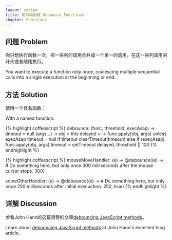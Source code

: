 ```yaml
---
layout: recipe
title: 反抖动函数 Debounce Functions
chapter: Functions
---
```

## 问题 Problem

你只想执行函数一次，把一系列的调用合并成一个单一的调用，在这一些列调用的开头或者结尾执行。

You want to execute a function only once, coalescing multiple sequential calls into a single execution at the beginning or end.

## 方法 Solution

使用一个具名函数：

With a named function:

{% highlight coffeescript %}
debounce: (func, threshold, execAsap) ->
  timeout = null
  (args...) ->
    obj = this
    delayed = ->
      func.apply(obj, args) unless execAsap
      timeout = null
    if timeout
      clearTimeout(timeout)
    else if (execAsap)
      func.apply(obj, args)
    timeout = setTimeout delayed, threshold || 100
{% endhighlight %}

{% highlight coffeescript %}
mouseMoveHandler: (e) ->
  @debounce((e) ->
    # Do something here, but only once 300 milliseconds after the mouse cursor stops.
  300)

someOtherHandler: (e) ->
  @debounce((e) ->
    # Do something here, but only once 250 milliseconds after initial execuction.
  250, true)
{% endhighlight %}

## 详解 Discussion

参看John Hann的这篇很赞的文章[debouncing JavaScript methods](http://unscriptable.com/2009/03/20/debouncing-javascript-methods/)。

Learn about [debouncing JavaScript methods](http://unscriptable.com/2009/03/20/debouncing-javascript-methods/) at John Hann's excellent blog article.
